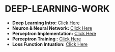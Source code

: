 # DEEP-LEARNING-WORK

- **Deep Learning Intro:** [Click Here](https://github.com/KARTIKPARATKAR/DEEP-LEARNING-WORK/blob/main/DeepLearningIntro.txt)
- **Neuron & Neural Network:** [Click Here](https://github.com/KARTIKPARATKAR/DEEP-LEARNING-WORK/blob/main/Neuron%26NeuralNetwork.ipynb)
- **Perceptron Implementation:** [Click Here](https://github.com/KARTIKPARATKAR/DEEP-LEARNING-WORK/blob/main/PerceptronImplementation.ipynb)
- **Perceptron Training :** [Click Here](https://github.com/KARTIKPARATKAR/DEEP-LEARNING-WORK/blob/main/PerceptronTraining%26Finding'w'%26'b'ValuesInPerceptron.ipynb)
- **Loss Function Intuation:** [Click Here](https://github.com/KARTIKPARATKAR/DEEP-LEARNING-WORK/blob/main/LossFunctionIntuation.ipynb)
